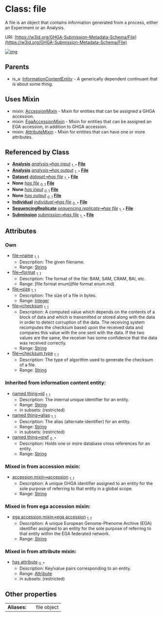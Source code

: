 
# Class: file


A file is an object that contains information generated from a process, either an Experiment or an Analysis.

URI: [https://w3id.org/GHGA-Submission-Metadata-Schema/File](https://w3id.org/GHGA-Submission-Metadata-Schema/File)


[![img](https://yuml.me/diagram/nofunky;dir:TB/class/[Submission],[SequencingReplicate],[InformationContentEntity],[Individual],[Analysis]++-%20has%20input%201..*>[File&#124;name:string;format:file_format_enum;size:integer;checksum:string;checksum_type:string;accession:string;ega_accession:string;id(i):string;alias(i):string;xref(i):string%20*],[Analysis]++-%20has%20output%201..*>[File],[Dataset]++-%20has%20file%201..*>[File],[SequencingReplicate]-%20has%20file(i)%200..1>[File],[Individual]-%20has%20file(i)%200..1>[File],[Dataset]-%20has%20file(i)%200..1>[File],[Submission]-%20has%20file(i)%200..1>[File],[Analysis]-%20has%20input(i)%200..1>[File],[Analysis]-%20has%20output(i)%200..1>[File],[Individual]++-%20has%20file%200..*>[File],[SequencingReplicate]-%20has%20file%201..*>[File],[Submission]++-%20has%20file%201..*>[File],[File]uses%20-.->[AccessionMixin],[File]uses%20-.->[EgaAccessionMixin],[File]uses%20-.->[AttributeMixin],[InformationContentEntity]^-[File],[EgaAccessionMixin],[Dataset],[AttributeMixin],[Attribute],[Analysis],[AccessionMixin])](https://yuml.me/diagram/nofunky;dir:TB/class/[Submission],[SequencingReplicate],[InformationContentEntity],[Individual],[Analysis]++-%20has%20input%201..*>[File&#124;name:string;format:file_format_enum;size:integer;checksum:string;checksum_type:string;accession:string;ega_accession:string;id(i):string;alias(i):string;xref(i):string%20*],[Analysis]++-%20has%20output%201..*>[File],[Dataset]++-%20has%20file%201..*>[File],[SequencingReplicate]-%20has%20file(i)%200..1>[File],[Individual]-%20has%20file(i)%200..1>[File],[Dataset]-%20has%20file(i)%200..1>[File],[Submission]-%20has%20file(i)%200..1>[File],[Analysis]-%20has%20input(i)%200..1>[File],[Analysis]-%20has%20output(i)%200..1>[File],[Individual]++-%20has%20file%200..*>[File],[SequencingReplicate]-%20has%20file%201..*>[File],[Submission]++-%20has%20file%201..*>[File],[File]uses%20-.->[AccessionMixin],[File]uses%20-.->[EgaAccessionMixin],[File]uses%20-.->[AttributeMixin],[InformationContentEntity]^-[File],[EgaAccessionMixin],[Dataset],[AttributeMixin],[Attribute],[Analysis],[AccessionMixin])

## Parents

 *  is_a: [InformationContentEntity](InformationContentEntity.md) - A generically dependent continuant that is about some thing.

## Uses Mixin

 *  mixin: [AccessionMixin](AccessionMixin.md) - Mixin for entities that can be assigned a GHGA accession.
 *  mixin: [EgaAccessionMixin](EgaAccessionMixin.md) - Mixin for entities that can be assigned an EGA accession, in addition to GHGA accession.
 *  mixin: [AttributeMixin](AttributeMixin.md) - Mixin for entities that can have one or more attributes.

## Referenced by Class

 *  **[Analysis](Analysis.md)** *[analysis➞has input](analysis_has_input.md)*  <sub>1..\*</sub>  **[File](File.md)**
 *  **[Analysis](Analysis.md)** *[analysis➞has output](analysis_has_output.md)*  <sub>1..\*</sub>  **[File](File.md)**
 *  **[Dataset](Dataset.md)** *[dataset➞has file](dataset_has_file.md)*  <sub>1..\*</sub>  **[File](File.md)**
 *  **None** *[has file](has_file.md)*  <sub>0..1</sub>  **[File](File.md)**
 *  **None** *[has input](has_input.md)*  <sub>0..1</sub>  **[File](File.md)**
 *  **None** *[has output](has_output.md)*  <sub>0..1</sub>  **[File](File.md)**
 *  **[Individual](Individual.md)** *[individual➞has file](individual_has_file.md)*  <sub>0..\*</sub>  **[File](File.md)**
 *  **[SequencingReplicate](SequencingReplicate.md)** *[sequencing replicate➞has file](sequencing_replicate_has_file.md)*  <sub>1..\*</sub>  **[File](File.md)**
 *  **[Submission](Submission.md)** *[submission➞has file](submission_has_file.md)*  <sub>1..\*</sub>  **[File](File.md)**

## Attributes


### Own

 * [file➞name](file_name.md)  <sub>1..1</sub>
     * Description: The given filename.
     * Range: [String](types/String.md)
 * [file➞format](file_format.md)  <sub>1..1</sub>
     * Description: The format of the file: BAM, SAM, CRAM, BAI, etc.
     * Range: [file format enum](file format enum.md)
 * [file➞size](file_size.md)  <sub>1..1</sub>
     * Description: The size of a file in bytes.
     * Range: [Integer](types/Integer.md)
 * [file➞checksum](file_checksum.md)  <sub>1..1</sub>
     * Description: A computed value which depends on the contents of a block of data and which is transmitted or stored along with the data in order to detect corruption of the data. The receiving system recomputes the checksum based upon the received data and compares this value with the one sent with the data. If the two values are the same, the receiver has some confidence that the data was received correctly.
     * Range: [String](types/String.md)
 * [file➞checksum type](file_checksum_type.md)  <sub>1..1</sub>
     * Description: The type of algorithm used to generate the checksum of a file.
     * Range: [String](types/String.md)

### Inherited from information content entity:

 * [named thing➞id](named_thing_id.md)  <sub>1..1</sub>
     * Description: The internal unique identifier for an entity.
     * Range: [String](types/String.md)
     * in subsets: (restricted)
 * [named thing➞alias](named_thing_alias.md)  <sub>1..1</sub>
     * Description: The alias (alternate identifier) for an entity.
     * Range: [String](types/String.md)
     * in subsets: (restricted)
 * [named thing➞xref](named_thing_xref.md)  <sub>0..\*</sub>
     * Description: Holds one or more database cross references for an entity.
     * Range: [String](types/String.md)

### Mixed in from accession mixin:

 * [accession mixin➞accession](accession_mixin_accession.md)  <sub>1..1</sub>
     * Description: A unique GHGA identifier assigned to an entity for the sole purpose of referring to that entity in a global scope.
     * Range: [String](types/String.md)

### Mixed in from ega accession mixin:

 * [ega accession mixin➞ega accession](ega_accession_mixin_ega_accession.md)  <sub>1..1</sub>
     * Description: A unique European Genome-Phenome Archive (EGA) identifier assigned to an entity for the sole purpose of referring to that entity within the EGA federated network.
     * Range: [String](types/String.md)

### Mixed in from attribute mixin:

 * [has attribute](has_attribute.md)  <sub>0..\*</sub>
     * Description: Key/value pairs corresponding to an entity.
     * Range: [Attribute](Attribute.md)
     * in subsets: (restricted)

## Other properties

|  |  |  |
| --- | --- | --- |
| **Aliases:** | | file object |

